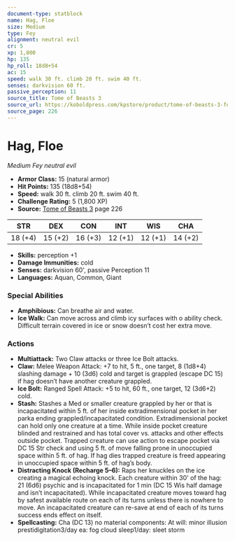 ```yaml
---
document-type: statblock
name: Hag, Floe
size: Medium
type: Fey
alignment: neutral evil
cr: 5
xp: 1,800
hp: 135
hp_roll: 18d8+54
ac: 15
speed: walk 30 ft. climb 20 ft. swim 40 ft.
senses: darkvision 60 ft. 
passive_perception: 11
source_title: Tome of Beasts 3
source_url: https://koboldpress.com/kpstore/product/tome-of-beasts-3-for-5th-edition/
source_page: 226
---
```


# Hag, Floe

*Medium* *Fey* *neutral evil*

- **Armor Class:** 15 (natural armor)
- **Hit Points:** 135 (18d8+54)
- **Speed:** walk 30 ft. climb 20 ft. swim 40 ft.
- **Challenge Rating:** 5 (1,800 XP)
- **Source:** [Tome of Beasts 3](https://koboldpress.com/kpstore/product/tome-of-beasts-3-for-5th-edition/) page 226

| STR | DEX | CON | INT | WIS | CHA |
| --- | --- | --- | --- | --- | --- |
| 18 (+4) | 15 (+2) | 16 (+3) | 12 (+1) | 12 (+1) | 14 (+2) |

- **Skills:** perception +1
- **Damage Immunities:** cold
- **Senses:** darkvision 60', passive Perception 11
- **Languages:** Aquan, Common, Giant

### Special Abilities

- **Amphibious:** Can breathe air and water.
- **Ice Walk:** Can move across and climb icy surfaces with o ability check. Difficult terrain covered in ice or snow doesn’t cost her extra move.

### Actions

- **Multiattack:** Two Claw attacks or three Ice Bolt attacks.
- **Claw:** Melee Weapon Attack: +7 to hit, 5 ft., one target, 8 (1d8+4) slashing damage + 10 (3d6) cold and target is grappled (escape DC 15) if hag doesn’t have another creature grappled.
- **Ice Bolt:** Ranged Spell Attack: +5 to hit, 60 ft., one target, 12 (3d6+2) cold.
- **Stash:** Stashes a Med or smaller creature grappled by her or that is incapacitated within 5 ft. of her inside extradimensional pocket in her parka ending grappled/incapacitated condition. Extradimensional pocket can hold only one creature at a time. While inside pocket creature blinded and restrained and has total cover vs. attacks and other effects outside pocket. Trapped creature can use action to escape pocket via DC 15 Str check and using 5 ft. of move falling prone in unoccupied space within 5 ft. of hag. If hag dies trapped creature is freed appearing in unoccupied space within 5 ft. of hag’s body.
- **Distracting Knock (Recharge 5–6):** Raps her knuckles on the ice creating a magical echoing knock. Each creature within 30' of the hag: 21 (6d6) psychic and is incapacitated for 1 min (DC 15 Wis half damage and isn’t incapacitated). While incapacitated creature moves toward hag by safest available route on each of its turns unless there is nowhere to move. An incapacitated creature can re-save at end of each of its turns success ends effect on itself.
- **Spellcasting:** Cha (DC 13) no material components: At will: minor illusion prestidigitation3/day ea: fog cloud sleep1/day: sleet storm
